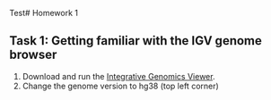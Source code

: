 Test# Homework 1

## Task 1: Getting familiar with the IGV genome browser

 1. Download and run the [Integrative Genomics Viewer](http://software.broadinstitute.org/software/igv/).
 2. Change the genome version to hg38 (top left corner)

<!--stackedit_data:
eyJoaXN0b3J5IjpbLTE4NTgyNjA4NTZdfQ==
-->